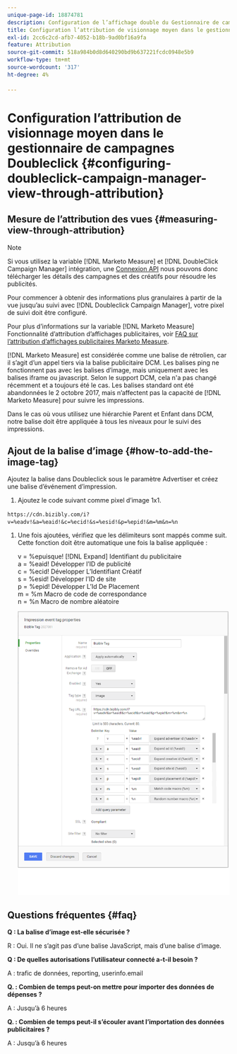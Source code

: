```yaml
---
unique-page-id: 18874781
description: Configuration de l’affichage double du Gestionnaire de campagnes via l’attribution - [!DNL Marketo Measure]
title: Configuration l’attribution de visionnage moyen dans le gestionnaire de campagnes Doubleclick
exl-id: 2cc6c2cd-afb7-4052-b18b-9ad0bf16a9fa
feature: Attribution
source-git-commit: 518a984b0d8d640290bd9b637221fcdc0948e5b9
workflow-type: tm+mt
source-wordcount: '317'
ht-degree: 4%

---
```


# Configuration l’attribution de visionnage moyen dans le gestionnaire de campagnes Doubleclick {#configuring-doubleclick-campaign-manager-view-through-attribution}

## Mesure de l’attribution des vues {#measuring-view-through-attribution}

>[!NOTE]
>
>Si vous utilisez la variable [!DNL Marketo Measure] et [!DNL DoubleClick Campaign Manager] intégration, une [Connexion API](/help/api-connections/utilizing-marketo-measures-api-connections/integrated-ad-platforms.md#how-to-connect-ad-platforms) nous pouvons donc télécharger les détails des campagnes et des créatifs pour résoudre les publicités.

Pour commencer à obtenir des informations plus granulaires à partir de la vue jusqu’au suivi avec [!DNL Doubleclick Campaign Manager], votre pixel de suivi doit être configuré.

Pour plus d’informations sur la variable [!DNL Marketo Measure] Fonctionnalité d’attribution d’affichages publicitaires, voir [FAQ sur l’attribution d’affichages publicitaires Marketo Measure](/help/advanced-marketo-measure-features/view-through-attribution/marketo-measure-view-through-attribution-faq.md).

[!DNL Marketo Measure] est considérée comme une balise de rétrolien, car il s’agit d’un appel tiers via la balise publicitaire DCM. Les balises ping ne fonctionnent pas avec les balises d’image, mais uniquement avec les balises iframe ou javascript. Selon le support DCM, cela n&#39;a pas changé récemment et a toujours été le cas. Les balises standard ont été abandonnées le 2 octobre 2017, mais n’affectent pas la capacité de [!DNL Marketo Measure] pour suivre les impressions.

Dans le cas où vous utilisez une hiérarchie Parent et Enfant dans DCM, notre balise doit être appliquée à tous les niveaux pour le suivi des impressions.

## Ajout de la balise d’image {#how-to-add-the-image-tag}

Ajoutez la balise dans Doubleclick sous le paramètre Advertiser et créez une balise d’événement d’impression.

1. Ajoutez le code suivant comme pixel d’image 1x1.

`https://cdn.bizibly.com/i?v=%eadv!&a=%eaid!&c=%ecid!&s=%esid!&p=%epid!&m=%m&n=%n`

1. Une fois ajoutées, vérifiez que les délimiteurs sont mappés comme suit. Cette fonction doit être automatique une fois la balise appliquée :

   v = %epuisque! [!DNL Expand] Identifiant du publicitaire\
   a = %eaid! Développer l’ID de publicité\
   c = %ecid! Développer L’Identifiant Créatif\
   s = %esid! Développer l’ID de site\
   p = %epid! Développer L’Id De Placement\
   m = %m Macro de code de correspondance\
   n = %n Macro de nombre aléatoire

   ![](assets/1.png)

## Questions fréquentes {#faq}

**Q : La balise d’image est-elle sécurisée ?**

R : Oui. Il ne s’agit pas d’une balise JavaScript, mais d’une balise d’image.

**Q : De quelles autorisations l’utilisateur connecté a-t-il besoin ?**

A : trafic de données, reporting, userinfo.email

**Q. : Combien de temps peut-on mettre pour importer des données de dépenses ?**

A : Jusqu’à 6 heures

**Q. : Combien de temps peut-il s’écouler avant l’importation des données publicitaires ?**

A : Jusqu’à 6 heures
